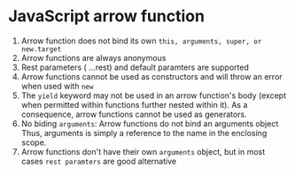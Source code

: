 # JavaScript arrow function
1. Arrow function does not bind its own `this, arguments, super, or new.target`
2. Arrow functions are always anonymous
3. Rest parameters ( ...rest) and default paramters are supported
4. Arrow functions cannot be used as constructors and will throw an error when used with `new`
5. The `yield` keyword may not be used in an arrow function's body (except when permitted within functions further nested within it). As a consequence, arrow functions cannot be used as generators.
6. No biding `arguments`: Arrow functions do not bind an arguments object Thus, arguments is simply a reference to the name in the enclosing scope.
7. Arrow functions don't have their own `arguments` object, but in most cases `rest paramters` are good alternative
